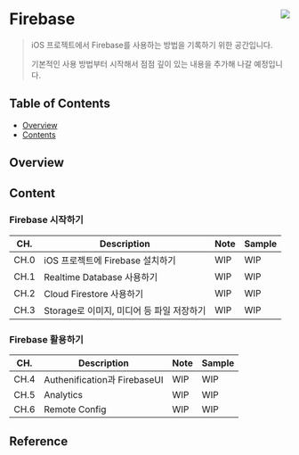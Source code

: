 # Firebase<img src="https://www.gstatic.com/mobilesdk/160503_mobilesdk/logo/2x/firebase_28dp.png" align="right">
> iOS 프로젝트에서 Firebase를 사용하는 방법을 기록하기 위한 공간입니다.
>
> 기본적인 사용 방법부터 시작해서 점점 깊이 있는 내용을 추가해 나갈 예정입니다.

## Table of Contents

- [Overview](https://github.com/cskime/Firebase#overview)
- [Contents](https://github.com/cskime/Firebase#content)

## Overview

## Content

### Firebase 시작하기

| CH.  | Description                               | Note | Sample |
| ---- | ----------------------------------------- | ---- | ------ |
| CH.0 | iOS 프로젝트에 Firebase 설치하기          | WIP  | WIP    |
| CH.1 | Realtime Database 사용하기                | WIP  | WIP    |
| CH.2 | Cloud Firestore 사용하기                  | WIP  | WIP    |
| CH.3 | Storage로 이미지, 미디어 등 파일 저장하기 | WIP  | WIP    |

### Firebase 활용하기

| CH.  | Description                  | Note | Sample |
| ---- | ---------------------------- | ---- | ------ |
| CH.4 | Authenification과 FirebaseUI | WIP  | WIP    |
| CH.5 | Analytics                    | WIP  | WIP    |
| CH.6 | Remote Config                | WIP  | WIP    |

## Reference